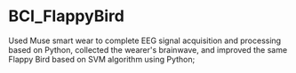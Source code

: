 # BCI_FlappyBird

Used Muse smart wear to complete EEG signal acquisition and processing based on Python, collected the wearer's brainwave, and improved the same Flappy Bird based on SVM algorithm using Python;
